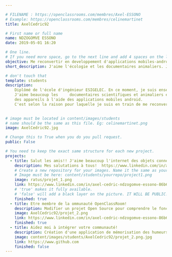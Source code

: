 ```yaml
---

# FILENAME : https://openclassrooms.com/membres/Axel-ESSONO
# Example: https://openclassrooms.com/membres/celinemartinet
title: AxelCedric92

# First name or full name
name: NDZOGOMVE ESSONO
date: 2019-05-01 16:20

# One line.
# If you need more space, go to the next line and add 4 spaces on the left, as in 'description'.
objective: Me reconvertir en developpement d'applications mobiles-android.
short_description: J'aime l'écologie et les documentaires animaliers. Je me lance dans la programmation pour developper ma curiosité

# don't touch that
template: students
description:
    Diplômé de l'école d'ingénieur ESIGELEC. En ce moment, je suis enseignant de sciences de l'ingénieur au lycée polyvalent Jean Perrin     à Saint-Ouen-l'Aumône. Je suis en reconversion professionnelle en developpement d'applications android. 
    J'aime beaucoup les     documentaires scientifiques et animaliers et aussi la connectivité
    des appareils à l'aide des applications mobiles android. 
    C'est selon la raison pour laquelle je suis en train de me reconvertir en    developpement android.
   	   

# image must be located in content/images/students
# name should be the same as this file. Eg: celinemartinet.png
image: AxelCedric92.jpg

# Change this to True when you do you pull request.
public: False

# You need to keep the exact same structure for each new project.
projects:
  - title: Salut les amis!! J'aime beaucoup l'internet des objets connectés. J'ai une très grande appétence pour la connectivité.
    description: Mes salutations à tous!  https://www.linkedin.com/in/axel-c%C3%A9dric-ndzogomve-essono-86b63014b/
    # Create a new repository for your images. Name it the same as your nickname and profile picture.
    # Image must be here: content/students/yourrepo/project1.png
    image: ratus/projet_1.png
    link: https://www.linkedin.com/in/axel-cedric-ndzogomve-essono-86b63014b/
    # 'true' makes it fully available.
    # 'false' will add a black layer on the picture. IT WILL BE PUBLIC!
    finished: true
  - title: Etre membre de la ommunauté OpenClassRoom!
    description: Modifier un projet Open Source pour comprendre le fonctionnement de Git, de Github et des pull requests. 
    image: AxelCedric92/projet_2.png
    link: https://www.linkedin.com/in/axel-cedric-ndzogomve-essono-86b63014b/
    finished: true
  - title: Aidez moi à intégrer votre communauté!
    description: Création d'une application de mémorisation des humeurs du jour
    image: content/images/students/AxelCedric92/projet_2.png.jpg
    link: https://www.github.com
    finished: false
---
```

